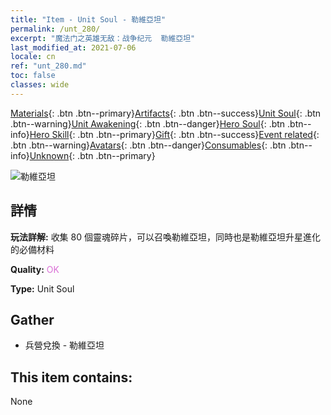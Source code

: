 ```yaml
---
title: "Item - Unit Soul - 勒維亞坦"
permalink: /unt_280/
excerpt: "魔法门之英雄无敌：战争纪元  勒維亞坦"
last_modified_at: 2021-07-06
locale: cn
ref: "unt_280.md"
toc: false
classes: wide
---
```

 [Materials](/ItemsCN/){: .btn .btn--primary}[Artifacts](/ItemsCN/Artifacts/){: .btn .btn--success}[Unit Soul](/ItemsCN/UnitSoul/){: .btn .btn--warning}[Unit Awakening](/ItemsCN/UnitAwakening/){: .btn .btn--danger}[Hero Soul](/ItemsCN/HeroSoul/){: .btn .btn--info}[Hero Skill](/ItemsCN/HeroSkill/){: .btn .btn--primary}[Gift](/ItemsCN/Gift/){: .btn .btn--success}[Event related](/ItemsCN/Events/){: .btn .btn--warning}[Avatars](/ItemsCN/Avatars/){: .btn .btn--danger}[Consumables](/ItemsCN/Consumables/){: .btn .btn--info}[Unknown](/ItemsCN/Unknown/){: .btn .btn--primary}

 ![勒維亞坦](/images/u/ti_haiguai.jpg)

## 詳情
 **玩法詳解:** 收集 80 個靈魂碎片，可以召喚勒維亞坦，同時也是勒維亞坦升星進化的必備材料

 **Quality:** <span style="color: #DA70D6">OK</span>

 **Type:** Unit Soul

## Gather

*    兵營兌換 - 勒維亞坦 

## This item contains:

  None

